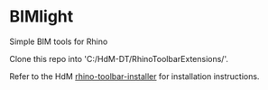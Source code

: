 # BIMlight
Simple BIM tools for Rhino

Clone this repo into 'C:/HdM-DT/RhinoToolbarExtensions/'.

Refer to the HdM [rhino-toolbar-installer](https://github.com/herzogdemeuron/rhino-toolbar-installer#readme) for installation instructions.
